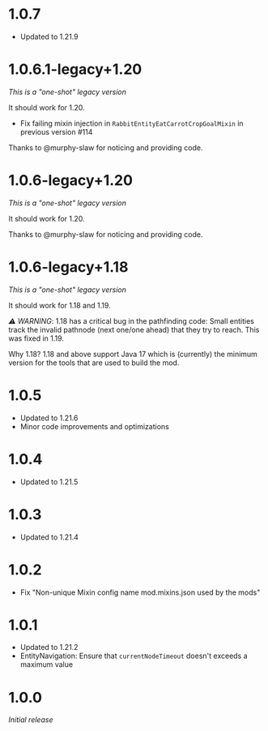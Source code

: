 # 1.0.7
* Updated to 1.21.9

# 1.0.6.1-legacy+1.20
_This is a "one-shot" legacy version_

It should work for 1.20.

* Fix failing mixin injection in `RabbitEntityEatCarrotCropGoalMixin` in previous version #114

Thanks to @murphy-slaw for noticing and providing code.

# 1.0.6-legacy+1.20
_This is a "one-shot" legacy version_

It should work for 1.20.

Thanks to @murphy-slaw for noticing and providing code.

# 1.0.6-legacy+1.18
_This is a "one-shot" legacy version_

It should work for 1.18 and 1.19.

_⚠️ WARNING_: 1.18 has a critical bug in the pathfinding code: Small entities track the invalid pathnode (next one/one ahead) that they try to reach. This was fixed in 1.19.

Why 1.18?
1.18 and above support Java 17 which is (currently) the minimum version for the tools that are used to build the mod.

# 1.0.5
* Updated to 1.21.6
* Minor code improvements and optimizations

# 1.0.4
* Updated to 1.21.5

# 1.0.3
* Updated to 1.21.4

# 1.0.2
* Fix "Non-unique Mixin config name mod.mixins.json used by the mods"

# 1.0.1
* Updated to 1.21.2
* EntityNavigation: Ensure that ``currentNodeTimeout`` doesn't exceeds a maximum value

# 1.0.0
_Initial release_
